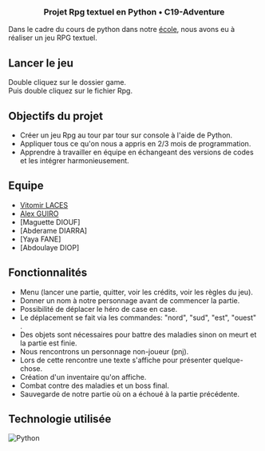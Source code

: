 ### <p align="center"> Projet Rpg textuel en Python • C19-Adventure</p>




Dans le cadre du cours de python dans notre [école](https://www.hetic.net/), nous avons eu à réaliser un jeu RPG textuel.<br/>


## Lancer le jeu

Double cliquez sur le dossier game.<br/>
Puis double cliquez sur le fichier Rpg.<br/> 

## Objectifs du projet

- Créer un jeu Rpg au tour par tour sur console à l'aide de Python.
- Appliquer tous ce qu'on nous a appris en 2/3 mois de programmation.
- Apprendre à travailler en équipe en échangeant des versions de codes et les intégrer harmonieusement. 

## Equipe

- [Vitomir LACES](https://github.com/vitolinho) 
- [Alex GUIRO](https://github.com/alexoo1)
- [Maguette DIOUF]
- [Abderame DIARRA]
- [Yaya FANE]
- [Abdoulaye DIOP]

## Fonctionnalités

-  Menu (lancer une partie, quitter, voir les crédits, voir les règles du jeu).
-  Donner un nom à notre personnage avant de commencer la partie.
-  Possibilité de déplacer le héro de case en case.
-  Le déplacement se fait via les commandes: "nord", "sud", "est", "ouest" . 
-  Des objets sont nécessaires pour battre des maladies sinon on meurt et la partie est finie.
-  Nous rencontrons un personnage non-joueur (pnj).
-  Lors de cette rencontre une texte s'affiche pour présenter quelque-chose. 
-  Création d'un inventaire qu'on affiche.
-  Combat contre des maladies et un boss final.
-  Sauvegarde de notre partie où on a échoué à la partie précédente.

## Technologie utilisée

![Python](https://camo.githubusercontent.com/a1b2dac5667822ee0d98ae6d799da61987fd1658dfeb4d2ca6e3c99b1535ebd8/68747470733a2f2f696d672e736869656c64732e696f2f62616467652f707974686f6e2d3336373041303f7374796c653d666f722d7468652d6261646765266c6f676f3d707974686f6e266c6f676f436f6c6f723d666664643534)

